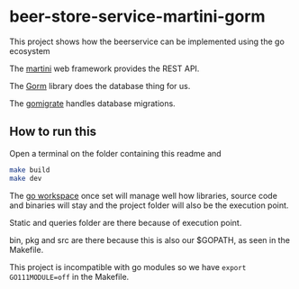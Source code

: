 # beer-store-service-martini-gorm

This project shows how the beerservice can be implemented using the go
ecosystem

The [martini](https://github.com/go-martini/martini) web framework provides
the REST API.

The [Gorm](http://gorm.io/) library does the database thing for us.

The [gomigrate](https://github.com/DavidHuie/gomigrate) handles database
migrations.

## How to run this

Open a terminal on the folder containing this readme and

```bash
make build
make dev
```

The [go workspace](https://golang.org/doc/code.html) once set will manage well
how libraries, source code and binaries will stay and the project folder will
also be the execution point.

Static and queries folder are there because of execution point.

bin, pkg and src are there because this is also our \$GOPATH, as seen in the
Makefile.

This project is incompatible with go modules so we have `export GO111MODULE=off`
in the Makefile.
